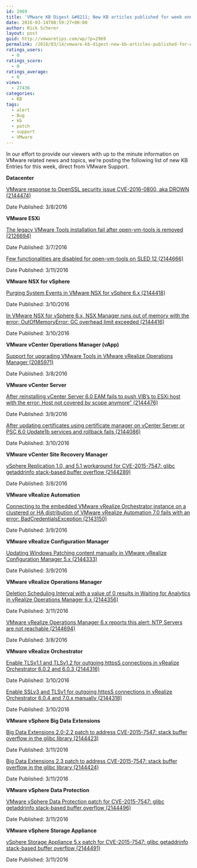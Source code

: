 ```yaml
---
id: 2969
title: 'VMware KB Digest &#8211; New KB articles published for week ending 3/12/16'
date: 2016-03-14T08:59:27+00:00
author: Rick Scherer
layout: post
guid: http://vmwaretips.com/wp/?p=2969
permalink: /2016/03/14/vmware-kb-digest-new-kb-articles-published-for-week-ending-31216/
ratings_users:
  - 0
ratings_score:
  - 0
ratings_average:
  - 0
views:
  - 27436
categories:
  - KB
tags:
  - alert
  - Bug
  - kb
  - patch
  - support
  - VMware
---
```

In our effort to provide our viewers with up to the minute information on VMware related news and topics, we&#8217;re posting the following list of new KB Entries for this week, direct from VMware Support.

<!--more-->

**Datacenter**
  
[VMware response to OpenSSL security issue CVE-2016-0800, aka DROWN (2144474)](http://vmw.re/22e9s5o)
  
Date Published: 3/8/2016

**VMware ESXi**
  
[The legacy VMware Tools installation fail after open-vm-tools is removed (2126694)](http://vmw.re/1QRZXjU)
  
Date Published: 3/7/2016
  
[Few functionalities are disabled for open-vm-tools on SLED 12 (2144666)](http://vmw.re/22e9s5q)
  
Date Published: 3/11/2016

**VMware NSX for vSphere**
  
[Purging System Events in VMware NSX for vSphere 6.x (2144418)](http://vmw.re/1QRZXjY)
  
Date Published: 3/10/2016
  
[In VMware NSX for vSphere 6.x, NSX Manager runs out of memory with the error: OutOfMemoryError: GC overhead limit exceeded (2144416)](http://vmw.re/22e9s5s)
  
Date Published: 3/10/2016

**VMware vCenter Operations Manager (vApp)**
  
[Support for upgrading VMware Tools in VMware vRealize Operations Manager (2085971)](http://vmw.re/1QRZZrT)
  
Date Published: 3/8/2016

**VMware vCenter Server**
  
[After reinstalling vCenter Server 6.0 EAM fails to push VIB’s to ESXi host with the error: Host not covered by scope anymore” (2144476)](http://vmw.re/22e9s5u)
  
Date Published: 3/9/2016
  
[After updating certificates using certificate manager on vCenter Server or PSC 6.0 Update1b services and rollback fails (2144086)](http://vmw.re/1QRZXAh)
  
Date Published: 3/10/2016

**VMware vCenter Site Recovery Manager**
  
[vSphere Replication 1.0, and 5.1 workaround for CVE-2015-7547: glibc getaddrinfo stack-based buffer overflow (2144289)](http://vmw.re/22e9sSS)
  
Date Published: 3/8/2016

**VMware vRealize Automation**
  
[Connecting to the embedded VMware vRealize Orchestrator instance on a clustered or HA distribution of VMware vRealize Automation 7.0 fails with an error: BadCredentialsException (2143150)](http://vmw.re/1QRZXAl)
  
Date Published: 3/9/2016

**VMware vRealize Configuration Manager**
  
[Updating Windows Patching content manually in VMware vRealize Configuration Manager 5.x (2144333)](http://vmw.re/22e9sSW)
  
Date Published: 3/9/2016

**VMware vRealize Operations Manager**
  
[Deletion Scheduling Interval with a value of 0 results in Waiting for Analytics in vRealize Operations Manager 6.x (2144356)](http://vmw.re/1QRZXAr)
  
Date Published: 3/11/2016
  
[VMware vRealize Operations Manager 6.x reports this alert: NTP Servers are not reachable (2144694)](http://vmw.re/22e9sT0)
  
Date Published: 3/8/2016

**VMware vRealize Orchestrator**
  
[Enable TLSv1.1 and TLSv1.2 for outgoing httpsS connections in vRealize Orchestrator 6.0.2 and 6.0.3 (2144316)](http://vmw.re/1QRZXAt)
  
Date Published: 3/10/2016
  
[Enable SSLv3 and TLSv1 for outgoing httpsS connections in vRealize Orchestrator 6.0.4 and 7.0.x manually (2144318)](http://vmw.re/22e9s5B)
  
Date Published: 3/10/2016

**VMware vSphere Big Data Extensions**
  
[Big Data Extensions 2.0-2.2 patch to address CVE-2015-7547: stack buffer overflow in the glibc library (2144423)](http://vmw.re/1QRZXAv)
  
Date Published: 3/11/2016
  
[Big Data Extensions 2.3 patch to address CVE-2015-7547: stack buffer overflow in the glibc library (2144424)](http://vmw.re/22e9sT2)
  
Date Published: 3/11/2016

**VMware vSphere Data Protection**
  
[VMware vSphere Data Protection patch for CVE-2015-7547: glibc getaddrinfo stack-based buffer overflow (2144496)](http://vmw.re/1QRZZsb)
  
Date Published: 3/11/2016

**VMware vSphere Storage Appliance**
  
[vSphere Storage Appliance 5.x patch for CVE-2015-7547: glibc getaddrinfo stack-based buffer overflow (2144491)](http://vmw.re/22e9v11)
  
Date Published: 3/11/2016